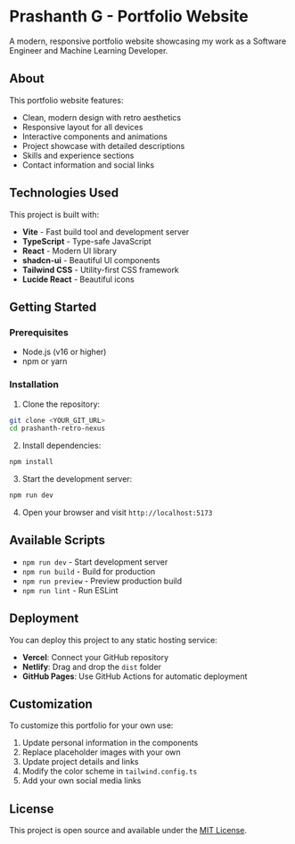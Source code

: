 # Prashanth G - Portfolio Website

A modern, responsive portfolio website showcasing my work as a Software Engineer and Machine Learning Developer.

## About

This portfolio website features:
- Clean, modern design with retro aesthetics
- Responsive layout for all devices
- Interactive components and animations
- Project showcase with detailed descriptions
- Skills and experience sections
- Contact information and social links

## Technologies Used

This project is built with:

- **Vite** - Fast build tool and development server
- **TypeScript** - Type-safe JavaScript
- **React** - Modern UI library
- **shadcn-ui** - Beautiful UI components
- **Tailwind CSS** - Utility-first CSS framework
- **Lucide React** - Beautiful icons

## Getting Started

### Prerequisites

- Node.js (v16 or higher)
- npm or yarn

### Installation

1. Clone the repository:
```bash
git clone <YOUR_GIT_URL>
cd prashanth-retro-nexus
```

2. Install dependencies:
```bash
npm install
```

3. Start the development server:
```bash
npm run dev
```

4. Open your browser and visit `http://localhost:5173`

## Available Scripts

- `npm run dev` - Start development server
- `npm run build` - Build for production
- `npm run preview` - Preview production build
- `npm run lint` - Run ESLint

## Deployment

You can deploy this project to any static hosting service:

- **Vercel**: Connect your GitHub repository
- **Netlify**: Drag and drop the `dist` folder
- **GitHub Pages**: Use GitHub Actions for automatic deployment

## Customization

To customize this portfolio for your own use:

1. Update personal information in the components
2. Replace placeholder images with your own
3. Update project details and links
4. Modify the color scheme in `tailwind.config.ts`
5. Add your own social media links

## License

This project is open source and available under the [MIT License](LICENSE).
